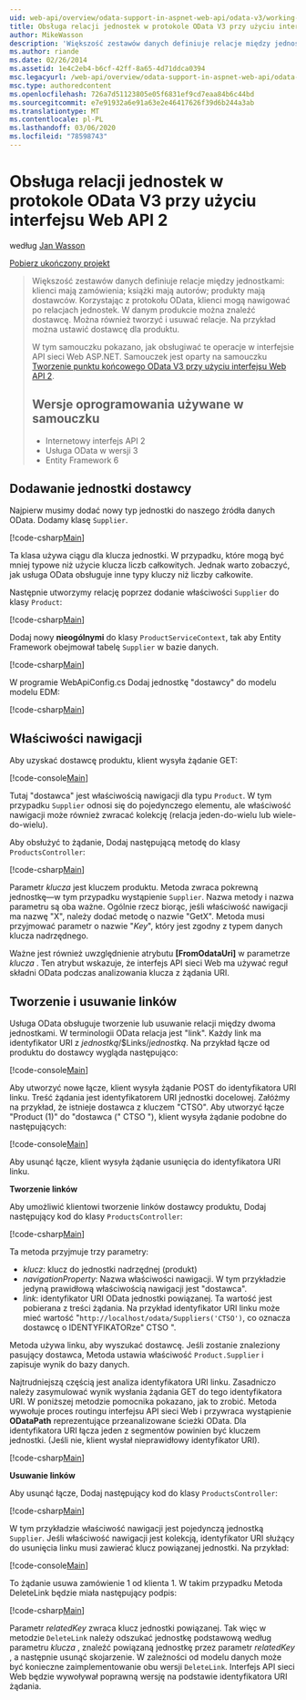 ```yaml
---
uid: web-api/overview/odata-support-in-aspnet-web-api/odata-v3/working-with-entity-relations
title: Obsługa relacji jednostek w protokole OData V3 przy użyciu interfejsu Web API 2 | Microsoft Docs
author: MikeWasson
description: 'Większość zestawów danych definiuje relacje między jednostkami: klienci mają zamówienia; książki mają autorów; produkty mają dostawców. Korzystając z protokołu OData, klienci mogą przechodzić...'
ms.author: riande
ms.date: 02/26/2014
ms.assetid: 1e4c2eb4-b6cf-42ff-8a65-4d71ddca0394
msc.legacyurl: /web-api/overview/odata-support-in-aspnet-web-api/odata-v3/working-with-entity-relations
msc.type: authoredcontent
ms.openlocfilehash: 726a7d51123805e05f6831ef9cd7eaa84b6c44bd
ms.sourcegitcommit: e7e91932a6e91a63e2e46417626f39d6b244a3ab
ms.translationtype: MT
ms.contentlocale: pl-PL
ms.lasthandoff: 03/06/2020
ms.locfileid: "78598743"
---
```

# <a name="supporting-entity-relations-in-odata-v3-with-web-api-2"></a>Obsługa relacji jednostek w protokole OData V3 przy użyciu interfejsu Web API 2

według [Jan Wasson](https://github.com/MikeWasson)

[Pobierz ukończony projekt](https://code.msdn.microsoft.com/ASPNET-Web-API-OData-cecdb524)

> Większość zestawów danych definiuje relacje między jednostkami: klienci mają zamówienia; książki mają autorów; produkty mają dostawców. Korzystając z protokołu OData, klienci mogą nawigować po relacjach jednostek. W danym produkcie można znaleźć dostawcę. Można również tworzyć i usuwać relacje. Na przykład można ustawić dostawcę dla produktu.
> 
> W tym samouczku pokazano, jak obsługiwać te operacje w interfejsie API sieci Web ASP.NET. Samouczek jest oparty na samouczku [Tworzenie punktu końcowego OData V3 przy użyciu interfejsu Web API 2](creating-an-odata-endpoint.md).
> 
> ## <a name="software-versions-used-in-the-tutorial"></a>Wersje oprogramowania używane w samouczku
> 
> 
> - Internetowy interfejs API 2
> - Usługa OData w wersji 3
> - Entity Framework 6

## <a name="add-a-supplier-entity"></a>Dodawanie jednostki dostawcy

Najpierw musimy dodać nowy typ jednostki do naszego źródła danych OData. Dodamy klasę `Supplier`.

[!code-csharp[Main](working-with-entity-relations/samples/sample1.cs)]

Ta klasa używa ciągu dla klucza jednostki. W przypadku, które mogą być mniej typowe niż użycie klucza liczb całkowitych. Jednak warto zobaczyć, jak usługa OData obsługuje inne typy kluczy niż liczby całkowite.

Następnie utworzymy relację poprzez dodanie właściwości `Supplier` do klasy `Product`:

[!code-csharp[Main](working-with-entity-relations/samples/sample2.cs)]

Dodaj nowy **nieogólnymi** do klasy `ProductServiceContext`, tak aby Entity Framework obejmował tabelę `Supplier` w bazie danych.

[!code-csharp[Main](working-with-entity-relations/samples/sample3.cs?highlight=9)]

W programie WebApiConfig.cs Dodaj jednostkę "dostawcy" do modelu modelu EDM:

[!code-csharp[Main](working-with-entity-relations/samples/sample4.cs?highlight=4)]

## <a name="navigation-properties"></a>Właściwości nawigacji

Aby uzyskać dostawcę produktu, klient wysyła żądanie GET:

[!code-console[Main](working-with-entity-relations/samples/sample5.cmd)]

Tutaj "dostawca" jest właściwością nawigacji dla typu `Product`. W tym przypadku `Supplier` odnosi się do pojedynczego elementu, ale właściwość nawigacji może również zwracać kolekcję (relacja jeden-do-wielu lub wiele-do-wielu).

Aby obsłużyć to żądanie, Dodaj następującą metodę do klasy `ProductsController`:

[!code-csharp[Main](working-with-entity-relations/samples/sample6.cs)]

Parametr *klucza* jest kluczem produktu. Metoda zwraca pokrewną jednostkę&#8212;w tym przypadku wystąpienie `Supplier`. Nazwa metody i nazwa parametru są oba ważne. Ogólnie rzecz biorąc, jeśli właściwość nawigacji ma nazwę "X", należy dodać metodę o nazwie "GetX". Metoda musi przyjmować parametr o nazwie "*Key*", który jest zgodny z typem danych klucza nadrzędnego.

Ważne jest również uwzględnienie atrybutu **[FromOdataUri]** w parametrze *klucza* . Ten atrybut wskazuje, że interfejs API sieci Web ma używać reguł składni OData podczas analizowania klucza z żądania URI.

## <a name="creating-and-deleting-links"></a>Tworzenie i usuwanie linków

Usługa OData obsługuje tworzenie lub usuwanie relacji między dwoma jednostkami. W terminologii OData relacja jest "link". Każdy link ma identyfikator URI z *jednostką*/$Links/*jednostką*. Na przykład łącze od produktu do dostawcy wygląda następująco:

[!code-console[Main](working-with-entity-relations/samples/sample7.cmd)]

Aby utworzyć nowe łącze, klient wysyła żądanie POST do identyfikatora URI linku. Treść żądania jest identyfikatorem URI jednostki docelowej. Załóżmy na przykład, że istnieje dostawca z kluczem "CTSO". Aby utworzyć łącze "Product (1)" do "dostawca (" CTSO "), klient wysyła żądanie podobne do następujących:

[!code-console[Main](working-with-entity-relations/samples/sample8.cmd)]

Aby usunąć łącze, klient wysyła żądanie usunięcia do identyfikatora URI linku.

**Tworzenie linków**

Aby umożliwić klientowi tworzenie linków dostawcy produktu, Dodaj następujący kod do klasy `ProductsController`:

[!code-csharp[Main](working-with-entity-relations/samples/sample9.cs)]

Ta metoda przyjmuje trzy parametry:

- *klucz*: klucz do jednostki nadrzędnej (produkt)
- *navigationProperty*: Nazwa właściwości nawigacji. W tym przykładzie jedyną prawidłową właściwością nawigacji jest "dostawca".
- *link*: identyfikator URI OData jednostki powiązanej. Ta wartość jest pobierana z treści żądania. Na przykład identyfikator URI linku może mieć wartość "`http://localhost/odata/Suppliers('CTSO')`, co oznacza dostawcę o IDENTYFIKATORze" CTSO ".

Metoda używa linku, aby wyszukać dostawcę. Jeśli zostanie znaleziony pasujący dostawca, Metoda ustawia właściwość `Product.Supplier` i zapisuje wynik do bazy danych.

Najtrudniejszą częścią jest analiza identyfikatora URI linku. Zasadniczo należy zasymulować wynik wysłania żądania GET do tego identyfikatora URI. W poniższej metodzie pomocnika pokazano, jak to zrobić. Metoda wywołuje proces routingu interfejsu API sieci Web i przywraca wystąpienie **ODataPath** reprezentujące przeanalizowane ścieżki OData. Dla identyfikatora URI łącza jeden z segmentów powinien być kluczem jednostki. (Jeśli nie, klient wysłał nieprawidłowy identyfikator URI).

[!code-csharp[Main](working-with-entity-relations/samples/sample10.cs)]

**Usuwanie linków**

Aby usunąć łącze, Dodaj następujący kod do klasy `ProductsController`:

[!code-csharp[Main](working-with-entity-relations/samples/sample11.cs)]

W tym przykładzie właściwość nawigacji jest pojedynczą jednostką `Supplier`. Jeśli właściwość nawigacji jest kolekcją, identyfikator URI służący do usunięcia linku musi zawierać klucz powiązanej jednostki. Na przykład:

[!code-console[Main](working-with-entity-relations/samples/sample12.cmd)]

To żądanie usuwa zamówienie 1 od klienta 1. W takim przypadku Metoda DeleteLink będzie miała następujący podpis:

[!code-csharp[Main](working-with-entity-relations/samples/sample13.cs)]

Parametr *relatedKey* zwraca klucz jednostki powiązanej. Tak więc w metodzie `DeleteLink` należy odszukać jednostkę podstawową według parametru *klucza* , znaleźć powiązaną jednostkę przez parametr *relatedKey* , a następnie usunąć skojarzenie. W zależności od modelu danych może być konieczne zaimplementowanie obu wersji `DeleteLink`. Interfejs API sieci Web będzie wywoływał poprawną wersję na podstawie identyfikatora URI żądania.

